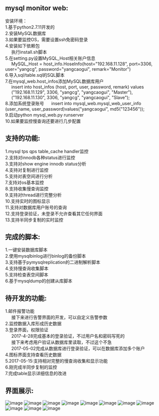## mysql monitor web:</br>
安装环境：</br>
1.基于python2.7.11开发的</br>
2.安装MySQL数据库</br>
3.如果要监控OS，需要设置ssh免密码登录</br>
4.安装如下依赖包</br>
&nbsp;&nbsp;&nbsp;&nbsp;&nbsp;执行install.sh脚本</br>
5.在setting.py设置MySQL_Host相关账户信息</br>
&nbsp;&nbsp;&nbsp;&nbsp;&nbsp;MySQL_Host = host_info.HoseInfo(host="192.168.11.128", port=3306, user="yangcg", password="yangcaogui", remark="Monitor")</br>
6.导入sql/table.sql的SQL脚本</br>
7.在mysql_web.host_infos添加MySQL数据库用户</br>
&nbsp;&nbsp;&nbsp;&nbsp;&nbsp;insert into host_infos (host, port, user, password, remark) values</br>
&nbsp;&nbsp;&nbsp;&nbsp;&nbsp;("192.168.11.129", 3306, "yangcg", "yangcaogui", "Master"),</br>
&nbsp;&nbsp;&nbsp;&nbsp;&nbsp;("192.168.11.130", 3306, "yangcg", "yangcaogui", "Slave");</br>
8.添加系统登录账号
&nbsp;&nbsp;&nbsp;&nbsp;&nbsp;insert into mysql_web.mysql_web_user_info (user_name, user_password)values("yangcaogui", md5("123456"));</br>
9.启动python mysql_web.py runserver</br>
10.如果要监控慢查询还要进行几步配置</br>

## 支持的功能:</br>
1.mysql tps qps table_cache handler监控</br>
2.支持对innodb各种status进行监控</br>
3.支持对show engine innodb status分析</br>
4.支持对复制进行监控</br>
5.支持对表空间进行分析</br>
7.支持对os基本监控</br>
8.支持收集慢查询监控</br>
9.支持对thread进行完整分析</br>
10.支持实时的图标显示</br>
11.支持对数据库用户账号的查询</br>
12.支持登录验证，未登录不允许查看其它任何界面</br>
13.支持半同步复制的实时监控</br>

## 完成的脚本:
1.一键安装数据库脚本</br>
2.使用mysqlbinlog进行binlog的备份脚本</br>
3.支持基于pymysqlreplication的二进制解析脚本</br>
4.支持慢查询收集脚本</br>
5.支持检查表空间脚本</br>
6.基于mysqldump的创建从库脚本</br>

## 待开发的功能:</br>
1.邮件报警功能</br>
&nbsp;&nbsp;&nbsp;&nbsp;&nbsp;接下来进行告警界面的开发，可以自定义告警参数</br>
2.监控数据入库形成历史数据</br>
3.登录界面，权限验证</br>
&nbsp;&nbsp;&nbsp;&nbsp;&nbsp;2017-4-28完成基本的登录验证，不过用户名和密码写死的</br>
&nbsp;&nbsp;&nbsp;&nbsp;&nbsp;接下来考虑用户验证从数据库里读取，不过这个不急</br>
&nbsp;&nbsp;&nbsp;&nbsp;&nbsp;2017-05-02完成从数据库进行登录验证，可以在数据库添加多个账户</br>
4.图标界面支持查看历史数据</br>
5.2017-05-15:支持相对完整的慢查询收集和显示功能</br>
6.刚完成半同步复制的监控</br>
7.完成table显示详细信息的改进</br>

## 界面展示:</br>
![image](https://github.com/ycg/mysql_web/blob/master/static/img/111.png)
![image](https://github.com/ycg/mysql_web/blob/master/static/img/112.png)
![image](https://github.com/ycg/mysql_web/blob/master/static/img/113.png)
![image](https://github.com/ycg/mysql_web/blob/master/static/img/114.png)
![image](https://github.com/ycg/mysql_web/blob/master/static/img/115.png)
![image](https://github.com/ycg/mysql_web/blob/master/static/img/116.png)
![image](https://github.com/ycg/mysql_web/blob/master/static/img/117.png)
![image](https://github.com/ycg/mysql_web/blob/master/static/img/118.png)
![image](https://github.com/ycg/mysql_web/blob/master/static/img/119.png)
![image](https://github.com/ycg/mysql_web/blob/master/static/img/120.png)
![image](https://github.com/ycg/mysql_web/blob/master/static/img/121.png)
